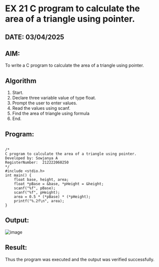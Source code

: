 # EX 21 C program to calculate the area of a triangle using pointer.
## DATE: 03/04/2025
## AIM:
To write a C program to calculate the area of a triangle using pointer.

## Algorithm
   
1. Start. 
2. Declare three variable value of type float. 
3. Prompt the user to enter  values. 
4. Read the values using scanf. 
5. Find the area of triangle using formula 
6. End.
   
## Program:
```

/*
C program to calculate the area of a triangle using pointer.
Developed by: Sowjanya A
RegisterNumber:  212222060250
*/
#include <stdio.h> 
int main() { 
    float base, height, area; 
    float *pBase = &base, *pHeight = &height; 
    scanf("%f", pBase); 
    scanf("%f", pHeight); 
    area = 0.5 * (*pBase) * (*pHeight); 
    printf("%.2f\n", area); 
}
```

## Output:

![image](https://github.com/user-attachments/assets/b8ed7636-b8b1-407a-8737-0fc70ccf01b5)

## Result:
Thus the program was executed and the output was verified successfully.
